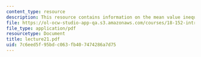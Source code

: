 ```yaml
---
content_type: resource
description: This resource contains information on the mean value inequality.
file: https://ol-ocw-studio-app-qa.s3.amazonaws.com/courses/18-152-introduction-to-partial-differential-equations-fall-2005/7c6eed5f95bdc063fb407474286a7d75_lecture21.pdf
file_type: application/pdf
resourcetype: Document
title: lecture21.pdf
uid: 7c6eed5f-95bd-c063-fb40-7474286a7d75
---
```

